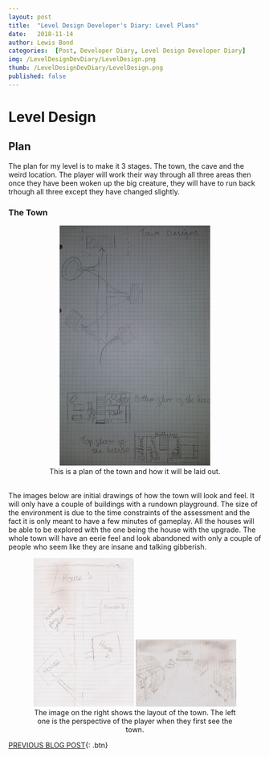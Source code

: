 ```yaml
---
layout: post
title:  "Level Design Developer's Diary: Level Plans"
date:   2018-11-14
author: Lewis Bond
categories:  [Post, Developer Diary, Level Design Developer Diary]
img: /LevelDesignDevDiary/LevelDesign.png
thumb: /LevelDesignDevDiary/LevelDesign.png
published: false
---
```


<!--more-->

# Level Design

## Plan

The plan for my level is to make it 3 stages. The town, the cave and the weird location. The player will work their way through all three areas then once they have been woken up the big creature, they will have to run back trhough all three except they have changed slightly.

### The Town

<center>
<figure>
        <a href="/assets/img/blog/LevelDesignDevDiary/TownPlan.jpg"><img src="/assets/img/blog/LevelDesignDevDiary/TownPlan.jpg" width="300"></a>
    <figcaption>This is a plan of the town and how it will be laid out.</figcaption>
</figure>
</center>

<br/>
The images below are initial drawings of how the town will look and feel. It will only have a couple of buildings with a rundown playground. The size of the environment is due to the time constraints of the assessment and the fact it is only meant to have a few minutes of gameplay. All the houses will be able to be explored with the one being the house with the upgrade. The whole town will have an eerie feel and look abandoned with only a couple of people who seem like they are insane and talking gibberish.

<center>
	<figure class="half">
	<a href="/assets/img/blog/LevelDesignDevDiary/LDAssLayout.jpg"><img src="/assets/img/blog/LevelDesignDevDiary/LDAssLayout.jpg" width="200"></a>
		<a href="/assets/img/blog/LevelDesignDevDiary/LDAssInitialTownDesign.jpg"><img src="/assets/img/blog/LevelDesignDevDiary/LDAssInitialTownDesign.jpg" width="200"></a>
	<figcaption>
		The image on the right shows the layout of the town. The left one is the perspective of the player when they first 	see the town.</figcaption>
</figure>
</center>

[PREVIOUS BLOG POST](https://lbondi7.github.io/post/developer%20diary/level%20design%20developer%20diary/level%20design%20assessment/LevDes-dev-diary-1){: .btn}
